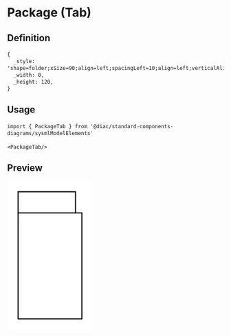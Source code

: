 # Package (Tab)

## Definition

```
{
  _style: 'shape=folder;xSize=90;align=left;spacingLeft=10;align=left;verticalAlign=top;spacingLeft=5;spacingTop=-4;tabWidth=70;tabHeight=20;tabPosition=left;html=1;recursiveResize=0;',
  _width: 0,
  _height: 120,
}
```

## Usage

```
import { PackageTab } from '@diac/standard-components-diagrams/sysmlModelElements'

<PackageTab/>
```

## Preview

<img src="./package-tab.png" width="200"/>
